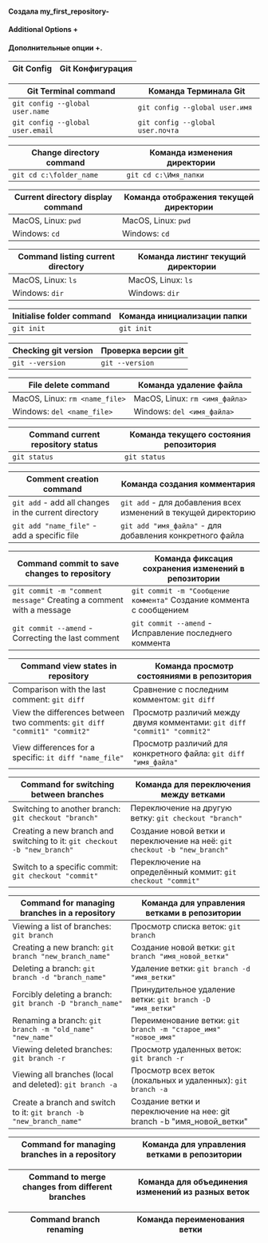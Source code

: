 #### Создала my_first_repository-

#### Additional Options + 

#### Дополнительные опции +.

|**Git Config**  |**Git Конфигурация**|
|----------------|---------------------|

|   **Git Terminal command**     |    **Команда Терминала Git**
|--------------------------------|--------------------------------|
|`git config --global user.name` |`git config --global user.имя`  |  
|`git config --global user.email`|`git config --global user.почта`|

|**Change directory command** |**Команда изменения директории**|
|-----------------------------|--------------------------------|
|`git cd c:\folder_name`      |`git cd c:\Имя_папки`           |

|**Current directory display command** |**Команда отображения текущей директории**|
|--------------------------------------|------------------------------------------|
|MacOS, Linux:  `pwd`                  |MacOS, Linux:  `pwd`                      |
|Windows:  `cd`                        |Windows:  `cd`                            |

|**Command listing  current directory**| **Команда листинг текущий директории**  |
|--------------------------------------|------------------------------------------|
|MacOS, Linux: `ls`                    |MacOS, Linux: `ls`                        |
| Windows: `dir`                       |Windows: `dir`                            |

|**Initialise folder command**| **Команда инициализации папки**|
|-----------------------------|--------------------------------|
|`git init`                   | `git init`                     |

|**Checking git version** | **Проверка версии git** |
|-------------------------|-------------------------|
|`git --version`          | `git --version`         |

| **File delete command**      |**Команда удаление файла**      |
|------------------------------|--------------------------------|
|MacOS, Linux: `rm <name_file>`|  MacOS, Linux: `rm <имя_файла>`|
|Windows: `del <name_file>`    |  Windows: `del <имя_файла>`    |

|**Command current repository status** | **Команда текущего состояния репозитория** |
|--------------------------------------|--------------------------------------------|
| `git status`                         | `git status`                               |

| **Comment creation command**                         | **Команда создания комментария**                             |
|------------------------------------------------------|--------------------------------------------------------------|
| `git add` - add all changes in the current directory |`git add` - для добавления всех изменений в текущей директорию|
| `git add "name_file"` -  add a specific file         |`git add "имя_файла"` - для добавления конкретного файла      | 

| **Command commit to save changes to repository**                     | **Команда фиксация сохранения изменений в репозитории** |
|----------------------------------------------------------------------|---------------------------------------------------------|
|`git commit -m "comment message"` Creating a comment with a message   | `git commit -m "Сообщение коммента"` Создание коммента с сообщением |
|`git commit --amend` - Correcting the last comment                    | `git commit --amend` - Исправление последнего коммента  |

|**Command  view states in repository**                                   |  **Команда просмотр состояниями в репозитория**                        |
|-------------------------------------------------------------------------|------------------------------------------------------------------------|
|Comparison with the last comment: `git diff`                             |Сравнение с последним комментом: `git diff`                             |
|View the differences between two comments: `git diff "commit1" "commit2"`|Просмотр различий между двумя комментами: `git diff "commit1" "commit2"`|
|View differences for a specific: `it diff "name_file"`                   |Просмотр различий для конкретного файла: `git diff "имя_файла"`         |

|**Command for switching between branches**                               |   **Команда для переключения между ветками**                             |
|-------------------------------------------------------------------------|--------------------------------------------------------------------------|
|Switching to another branch: `git checkout "branch"`                     |Переключение на другую ветку: `git checkout "branch"`                     |
|Creating a new branch and switching to it: `git checkout -b "new_branch"`|Создание новой ветки и переключение на неё: `git checkout -b "new_branch"`|
|Switch to a specific commit: `git checkout "commit"`                     |Переключение на определённый коммит: `git checkout "commit"`              |

|**Command for managing branches in a repository**                  |   **Команда для управления ветками в репозитории**                  |
|-------------------------------------------------------------------|---------------------------------------------------------------------|
|Viewing a list of branches: `git branch`                           |Просмотр списка веток: `git branch`                                  |
|Creating a new branch: `git branch "new_branch_name"`              |Создание новой ветки: `git branch "имя_новой_ветки"`                 |
|Deleting a branch: `git branch -d "branch_name"`                   |Удаление ветки: `git branch -d "имя_ветки"`                          | 
|Forcibly deleting a branch: `git branch -D "branch_name"`          |Принудительное удаление ветки: `git branch -D "имя_ветки"`           |
|Renaming a branch: `git branch -m "old_name" "new_name"`           |Переименование ветки: `git branch -m "старое_имя" "новое_имя"`       |
|Viewing deleted branches: `git branch -r`                          |Просмотр удаленных веток: `git branch -r`                            |
|Viewing all branches (local and deleted): `git branch -a`          |Просмотр всех веток (локальных и удаленных): `git branch -a`         |
|Create a branch and switch to it: `git branch -b "new_branch_name"`|Создание ветки и переключение на нее: git branch -b "имя_новой_ветки"|

|**Command for managing branches in a repository**     |   **Команда для управления ветками в репозитории** |
|------------------------------------------------------|----------------------------------------------------|

|**Сommand to merge changes from different branches**  |   **Команда для объединения изменений из разных веток**|
|------------------------------------------------------|--------------------------------------------------------|

|**Command branch renaming**                           |  **Команда переименования ветки** |
|------------------------------------------------------|-----------------------------------|
